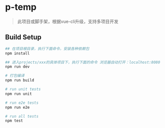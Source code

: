 # p-temp

> 此项目或脚手架，根据vue-cli升级，支持多项目开发

## Build Setup

``` bash
## 在项目根目录，执行下面命令，安装各种依赖包
npm install

## 进入projects/xxx的具体项目下，执行下面的命令 浏览器自动打开：localhost:8080
npm run dev

# 打包编译
npm run build

# run unit tests
npm run unit

# run e2e tests
npm run e2e

# run all tests
npm test
```

